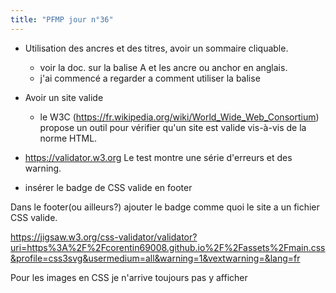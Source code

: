 ```yaml
---
title: "PFMP jour n°36"
---
```


- Utilisation des ancres et des titres, avoir un sommaire cliquable.
  - voir la doc. sur la balise A et les ancre ou anchor en anglais.
  - j'ai commencé a regarder a comment utiliser la balise <a> 
- Avoir un site valide
  - le W3C (<https://fr.wikipedia.org/wiki/World_Wide_Web_Consortium>)
propose un outil pour vérifier qu'un site est valide vis-à-vis de la norme HTML.

- <https://validator.w3.org> 
Le test montre une série d'erreurs et des warning. 

- insérer le badge de CSS valide en footer

Dans le footer(ou ailleurs?) ajouter le badge comme quoi le site a un fichier CSS valide.

<https://jigsaw.w3.org/css-validator/validator?uri=https%3A%2F%2Fcorentin69008.github.io%2F%2Fassets%2Fmain.css&profile=css3svg&usermedium=all&warning=1&vextwarning=&lang=fr>


Pour les images en CSS je n'arrive toujours pas y afficher 